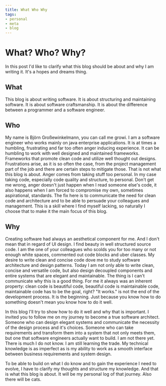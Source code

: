 ```yaml
---
title: What Who Why
tags:
- personal
- meta
- blog
---
```

# What? Who? Why?
In this post I'd like to clarify what this blog should be about and why I am writing it. It's a hopes and dreams thing.

## What
This blog is about writing software. It is about structuring and maintaining software. It is about software craftsmanship. It is about the difference between a programmer and a software engineer.

## Who 
My name is Björn Großewinkelmann, you can call me growi. I am a software engineer who works mainly on java enterprise applications. It is at times a humbling, frustrating and far too often anger inducing experience. 
It can be humbling to work with well designed and maintained frameworks. Frameworks that promote clean code and utilize well thought out designs.
Frustrations arise, as it is so often the case, from the project management part of the job and there are certain steps to mitigate those. That is not what this blog is about.
Anger comes from taking stuff too personal. In my case taking code, especially code quality and structure, to personal. Don't get me wrong, anger doesn't just happen when I read someone else's code, it also happens when I am forced to compromise my own, sometimes aspirational, standards. The fix here is to communicate the need for clean code and architecture and to be able to persuade your colleagues and management. This is a skill where I find myself lacking, so naturally I choose that to make it the main focus of this blog.

## Why

Creating software had always an aesthetical component for me. And I don't mean that in regard of UI design. I find beauty in well structured source code. I am the one of your colleagues who scolds you for too many or not enough white spaces, commented out code blocks and uber classes. 
My desire to write clean and concise code dove me to study software architecture and design patterns. Today I am not only able to write clean, concise and versatile code, but also design decoupled components and entire systems that are elegant and maintainable. The thing is I can't communicate why this is a good thing. For me it always was an inherent property: clean code is beautiful code, beautiful code is maintainable code, maintainable code has to be the goal, right? "It works." is not the end of the development process. It is the beginning. Just because you know how to do something doesn't mean you know how to do it well.

In this blog I'll try to show how to do it well and why that is important. I invited you to follow me on my journey to become a true software architect. Someone who can design elegant systems and communicate the necessity of the design process and it's choices. Someone who can take requirements and transform them into a system that not only meets them, but one that software engineers actually want to build.
I am not there yet. There is much I do not know. I am still learning the trade. My technical knowledge is as imperfect as is my ability to work as a smooth interface between business requirements and system design.

To be able to build on what I do know and to gain the experience I need to evolve, I have to clarify my thoughts and structure my knowledge. And that is what this blog is about. It will be my personal log of that journey. 
Also there will be cats.
<!--stackedit_data:
eyJoaXN0b3J5IjpbMTM2MDUwMzYyMSwtNDY1MDc0MDEyLDE2NT
c3NzA0MjksLTUyNzEyMjI3MywtOTQ0NDY3ODIzLDE0MjAwNTQy
NDMsLTEwMTAyMjM0MSwxMDU1OTgxNTI0LDIwMDc2MTAwODYsLT
MzNjA5ODc4NSwxOTgzODM1NDI1LC0yMDA5Mjk3MDM3LC0xNTg0
OTYxMTQ3LC00NDQ2OTk5MTQsMTQ4MTY4OTEwMywtNjEwMzczND
c4LC0xMDk5ODQzOTIsLTU1MTI1MjAyMCwxOTYzNjUzMTk0LDEy
NTExNDE0NjddfQ==
-->